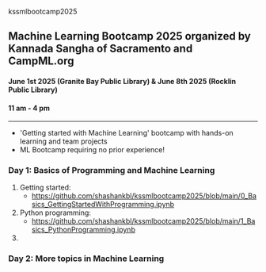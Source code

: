 kssmlbootcamp2025
## Machine Learning Bootcamp 2025 organized by Kannada Sangha of Sacramento and CampML.org
#### June 1st 2025 (Granite Bay Public Library) & June 8th 2025 (Rocklin Public Library)
#### 11 am - 4 pm
---
- 'Getting started with Machine Learning' bootcamp with hands-on learning and team projects
- ML Bootcamp requiring no prior experience!

### Day 1: Basics of Programming and Machine Learning
1. Getting started:
     - https://github.com/shashankbl/kssmlbootcamp2025/blob/main/0_Basics_GettingStartedWithProgramming.ipynb
2. Python programming:
     - https://github.com/shashankbl/kssmlbootcamp2025/blob/main/1_Basics_PythonProgramming.ipynb
3. 



### Day 2: More topics in Machine Learning





